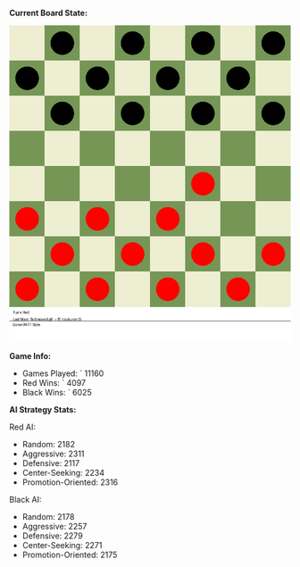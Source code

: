 
**Current Board State:**  
<!-- START_GIF -->
![Checkers Game](./checkers_game.gif)
<!-- END_GIF -->

**Game Info:**  
- Games Played: `<!-- GAMES_PLAYED --> 11160
- Red Wins: `<!-- RED_WINS --> 4097
- Black Wins: `<!-- BLACK_WINS --> 6025

<!-- AI_STATS -->
**AI Strategy Stats:**

Red AI:
- Random: 2182
- Aggressive: 2311
- Defensive: 2117
- Center-Seeking: 2234
- Promotion-Oriented: 2316

Black AI:
- Random: 2178
- Aggressive: 2257
- Defensive: 2279
- Center-Seeking: 2271
- Promotion-Oriented: 2175
